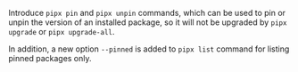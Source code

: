 Introduce `pipx pin` and `pipx unpin` commands, which can be used to pin or unpin the version
of an installed package, so it will not be upgraded by `pipx upgrade` or `pipx upgrade-all`.

In addition, a new option `--pinned` is added to `pipx list` command for listing pinned packages only.
